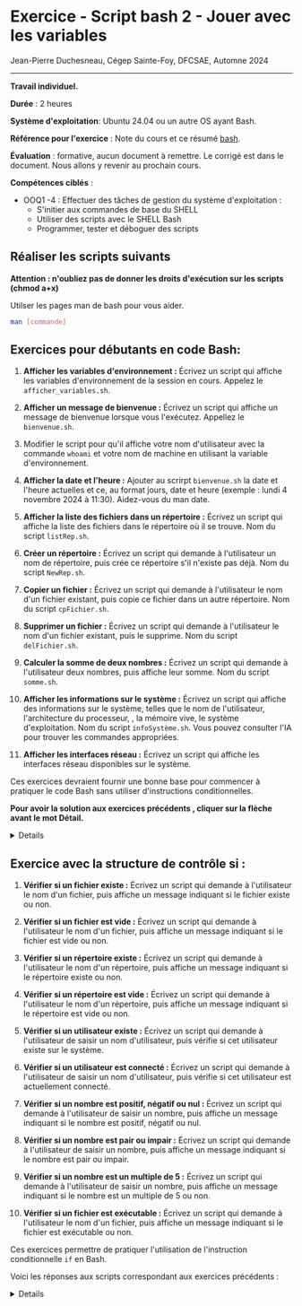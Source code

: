 # Exercice  - Script bash 2 - Jouer avec les  variables

Jean-Pierre Duchesneau, Cégep Sainte-Foy, DFCSAE, Automne 2024

---

**Travail individuel.**

**Durée** : 2 heures

**Système d'exploitation**: Ubuntu 24.04 ou un autre OS ayant Bash.

**Référence pour l'exercice** : Note du cours et ce résumé [bash](Bash.md).

**Évaluation** : formative, aucun document à remettre. Le corrigé est dans le document. Nous allons y revenir au prochain cours.

**Compétences ciblés** :

- OOQ1 -4 : Effectuer des tâches de gestion du système d'exploitation  :
  - S'initier aux commandes de base du SHELL
  - Utiliser des scripts avec le SHELL Bash
  - Programmer, tester et déboguer des scripts

## Réaliser les scripts suivants

**Attention : n'oubliez pas de donner les droits d'exécution sur les scripts (chmod a+x)**

Utilser les pages man de bash pour vous  aider.

   ```bash
 man [commande]
   ```

## Exercices pour débutants en code Bash:

1. **Afficher les variables d'environnement :**
   Écrivez un script qui affiche les variables d'environnement de la session en cours. Appelez le `afficher_variables.sh`.

2. **Afficher un message de bienvenue :**
   Écrivez un script qui affiche un message de bienvenue lorsque vous l'exécutez. Appellez le `bienvenue.sh`.

3. Modifier le script pour qu'il affiche votre nom d'utilisateur avec la commande `whoami` et votre nom de machine en utilisant la variable d'environnement.

4. **Afficher la date et l'heure :**
   Ajouter au scrirpt  `bienvenue.sh` la date et l'heure actuelles et ce, au format jours, date et heure (exemple : lundi 4 novembre 2024 à 11:30). Aidez-vous du man date.

5. **Afficher la liste des fichiers dans un répertoire :**
   Écrivez un script qui affiche la liste des fichiers dans le répertoire où il se trouve. Nom du script `listRep.sh`.

6. **Créer un répertoire :**
   Écrivez un script qui demande à l'utilisateur un nom de répertoire, puis crée ce répertoire s'il n'existe pas déjà. Nom du script `NewRep.sh`.

7. **Copier un fichier :**
   Écrivez un script qui demande à l'utilisateur le nom d'un fichier existant, puis copie ce fichier dans un autre répertoire. Nom du script `cpFichier.sh`.

8. **Supprimer un fichier :**
    Écrivez un script qui demande à l'utilisateur le nom d'un fichier existant, puis le supprime.  Nom du script `delFichier.sh`.

9. **Calculer la somme de deux nombres :**
   Écrivez un script qui demande à l'utilisateur deux nombres, puis affiche leur somme.  Nom du script `somme.sh`.

10. **Afficher les informations sur le système :**
   Écrivez un script qui affiche des informations sur le système, telles que le nom de l'utilisateur, l'architecture du processeur, , la mémoire vive, le système d'exploitation. Nom du script  `infoSystème.sh`.
   Vous pouvez consulter l'IA pour trouver les  commandes appropriées.  

11. **Afficher les interfaces réseau :**
   Écrivez un script qui affiche les interfaces réseau disponibles sur le système.

Ces exercices devraient fournir une bonne base pour commencer à pratiquer le code Bash sans utiliser d'instructions conditionnelles.

**Pour avoir la solution aux exercices précédents , cliquer sur la flèche avant le mot Détail.**
<details>

1. **Afficher les variables d'environnement :**
   ```bash
   #!/bin/bash
   printenv
   ```

2. **Afficher un message de bienvenue :**
   ```bash
   #!/bin/bash
   echo "Bienvenue dans mon script Bash !"
   ```

3. Script `bienvenue.sh` modifié
   ```bash
   #!/bin/bash

    # Obtenir le nom de l'utilisateur, du système
    USER=$(whoami)
    HOSTNAME=$(hostname)

    # Afficher un message de bienvenue personnalisé
    echo "Bienvenue $USER sur la machine $HOSTNAME !"
   ```

4. **Ajouter la date et l'heure :**
    ```bash
    #!/bin/bash

    # Obtenir la date et l'heure au format souhaité
    DATE=$(date +"%A %d %B %Y à %H:%M:%S")

    # Obtenir le nom de l'utilisateur et du système
    USER=$(whoami)
    HOSTNAME=$(hostname)

    # Afficher le message de bienvenue
    echo "Bienvenue $USER dans mon script Bash !"
    echo "Exécuté sur la machine $HOSTNAME !"
    echo "Il est présentement $DATE"
    ```

5. **Afficher la liste des fichiers dans un répertoire :**
     ```bash
    #!/bin/bash

    # Répertoire à lister (vous pouvez remplacer "." par le chemin du répertoire désiré)
    repertoire="./"

    # Liste les fichiers et sous-répertoires
    ls "$repertoire"
     ```

6. **Créer un répertoire :**
   ```bash
   #!/bin/bash
   echo "Entrez le nom du répertoire : "
   read dirname
   mkdir -p $dirname
   ```

7. **Copier un fichier :**
   ```bash
   #!/bin/bash
   echo "Entrez le nom du fichier à copier : "
   read filename
   echo "Entrez le répertoire de destination : "
   read destdir
   cp $filename $destdir

8. **Supprimer un fichier :**
    ```bash
    #!/bin/bash
    echo "Entrez le nom du fichier à supprimer : "
    read filename
    rm $filename
    ```
   ```

9. **Calculer la somme de deux nombres :**
   ```bash
   #!/bin/bash
   echo "Entrez le premier nombre : "
   read num1
   echo "Entrez le deuxième nombre : "
   read num2
   sum=$((num1 + num2))
   echo "La somme est : $sum"
   ```

10. **Afficher les informations sur le système :**
   ```bash
   #!/bin/bash
   echo "Nom de l'utilisateur : $USER"
   echo "Architecture du processeur : $(uname -m)"
   ```

   ```

11. **Afficher les interfaces réseau :**
   ```bash
   #!/bin/bash
   ifconfig -a
   ```
</details>

## Exercice avec la structure de contrôle si :

1. **Vérifier si un fichier existe :**
   Écrivez un script qui demande à l'utilisateur le nom d'un fichier, puis affiche un message indiquant si le fichier existe ou non.

2. **Vérifier si un fichier est vide :**
   Écrivez un script qui demande à l'utilisateur le nom d'un fichier, puis affiche un message indiquant si le fichier est vide ou non.

3. **Vérifier si un répertoire existe :**
   Écrivez un script qui demande à l'utilisateur le nom d'un répertoire, puis affiche un message indiquant si le répertoire existe ou non.

4. **Vérifier si un répertoire est vide :**
   Écrivez un script qui demande à l'utilisateur le nom d'un répertoire, puis affiche un message indiquant si le répertoire est vide ou non.

5. **Vérifier si un utilisateur existe :**
   Écrivez un script qui demande à l'utilisateur de saisir un nom d'utilisateur, puis vérifie si cet utilisateur existe sur le système.

6. **Vérifier si un utilisateur est connecté :**
   Écrivez un script qui demande à l'utilisateur de saisir un nom d'utilisateur, puis vérifie si cet utilisateur est actuellement connecté.

7. **Vérifier si un nombre est positif, négatif ou nul :**
   Écrivez un script qui demande à l'utilisateur de saisir un nombre, puis affiche un message indiquant si le nombre est positif, négatif ou nul.

8. **Vérifier si un nombre est pair ou impair :**
   Écrivez un script qui demande à l'utilisateur de saisir un nombre, puis affiche un message indiquant si le nombre est pair ou impair.

9. **Vérifier si un nombre est un multiple de 5 :**
   Écrivez un script qui demande à l'utilisateur de saisir un nombre, puis affiche un message indiquant si le nombre est un multiple de 5 ou non.

10. **Vérifier si un fichier est exécutable :**
    Écrivez un script qui demande à l'utilisateur le nom d'un fichier, puis affiche un message indiquant si le fichier est exécutable ou non.

Ces exercices permettre  de pratiquer l'utilisation de l'instruction conditionnelle `if` en Bash.


Voici les réponses aux scripts correspondant aux exercices précédents :

<details>


1. **Vérifier si un fichier existe :**
   ```bash
   #!/bin/bash
   echo "Entrez le nom du fichier : "
   read filename
   if [ -e "$filename" ]; then
       echo "Le fichier existe."
   else
       echo "Le fichier n'existe pas."
   fi
   ```

2. **Vérifier si un répertoire existe :**
   ```bash
   #!/bin/bash
   echo "Entrez le nom du répertoire : "
   read dirname
   if [ -d "$dirname" ]; then
       echo "Le répertoire existe."
   else
       echo "Le répertoire n'existe pas."
   fi
   ```

3. **Vérifier si un nombre est positif, négatif ou nul :**
   ```bash
   #!/bin/bash
   echo "Entrez un nombre : "
   read num
   if [ $num -gt 0 ]; then
       echo "Le nombre est positif."
   elif [ $num -lt 0 ]; then
       echo "Le nombre est négatif."
   else
       echo "Le nombre est nul."
   fi
   ```

4. **Vérifier si un utilisateur existe :**
   ```bash
   #!/bin/bash
   echo "Entrez le nom d'utilisateur : "
   read username
   if id "$username" &>/dev/null; then
       echo "L'utilisateur existe."
   else
       echo "L'utilisateur n'existe pas."
   fi
   ```

5. **Vérifier si un fichier est vide :**
   ```bash
   #!/bin/bash
   echo "Entrez le nom du fichier : "
   read filename
   if [ -s "$filename" ]; then
       echo "Le fichier n'est pas vide."
   else
       echo "Le fichier est vide."
   fi
   ```

6. **Vérifier si un nombre est pair ou impair :**
   ```bash
   #!/bin/bash
   echo "Entrez un nombre : "
   read num
   if [ $((num % 2)) -eq 0 ]; then
       echo "Le nombre est pair."
   else
       echo "Le nombre est impair."
   fi
   ```

7. **Vérifier si un répertoire est vide :**
   ```bash
   #!/bin/bash
   echo "Entrez le nom du répertoire : "
   read dirname
   if [ "$(ls -A $dirname)" ]; then
       echo "Le répertoire n'est pas vide."
   else
       echo "Le répertoire est vide."
   fi
   ```

8. **Vérifier si un utilisateur est connecté :**
   ```bash
   #!/bin/bash
   echo "Entrez le nom d'utilisateur : "
   read username
   if who | grep -q "^$username "; then
       echo "$username est connecté."
   else
       echo "$username n'est pas connecté."
   fi
   ```

9. **Vérifier si un nombre est un multiple de 5 :**
   ```bash
   #!/bin/bash
   echo "Entrez un nombre : "
   read num
   if [ $((num % 5)) -eq 0 ]; then
       echo "Le nombre est un multiple de 5."
   else
       echo "Le nombre n'est pas un multiple de 5."
   fi
   ```

10. **Vérifier si un fichier est exécutable :**
    ```bash
    #!/bin/bash
    echo "Entrez le nom du fichier : "
    read filename
    if [ -x "$filename" ]; then
        echo "Le fichier est exécutable."
    else
        echo "Le fichier n'est pas exécutable."
    fi
    ```
</details>
